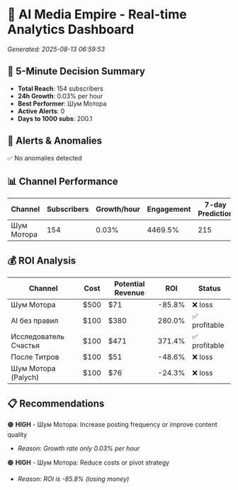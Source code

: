 # 🚀 AI Media Empire - Real-time Analytics Dashboard

*Generated: 2025-08-13 06:59:53*

## 🎯 5-Minute Decision Summary

- **Total Reach**: 154 subscribers
- **24h Growth**: 0.03% per hour
- **Best Performer**: Шум Мотора
- **Active Alerts**: 0
- **Days to 1000 subs**: 200.1

## 🚨 Alerts & Anomalies

✅ No anomalies detected

## 📊 Channel Performance

| Channel | Subscribers | Growth/hour | Engagement | 7-day Prediction |
|---------|------------|-------------|------------|------------------|
| Шум Мотора | 154 | 0.03% | 4469.5% | 215 |

## 💰 ROI Analysis

| Channel | Cost | Potential Revenue | ROI | Status |
|---------|------|------------------|-----|--------|
| Шум Мотора | $500 | $71 | -85.8% | ❌ loss |
| AI без правил | $100 | $380 | 280.0% | ✅ profitable |
| Исследователь Счастья | $100 | $471 | 371.4% | ✅ profitable |
| После Титров | $100 | $51 | -48.6% | ❌ loss |
| Шум Мотора (Palych) | $100 | $76 | -24.3% | ❌ loss |

## 📋 Recommendations

🟠 **HIGH** - Шум Мотора: Increase posting frequency or improve content quality
   - *Reason: Growth rate only 0.03% per hour*

🟠 **HIGH** - Шум Мотора: Reduce costs or pivot strategy
   - *Reason: ROI is -85.8% (losing money)*

